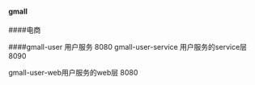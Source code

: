#### gmall
####电商


####gmall-user 用户服务 8080
gmall-user-service 用户服务的service层 8090

gmall-user-web用户服务的web层 8080
 